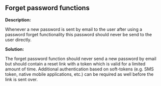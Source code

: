 
Forget password functions
-------

**Description:**

Whenever a new password is sent by email to the user after using a password forget functionality
this password should never be send to the user directly.


**Solution:**

The forget password function should never send a new password by email but should contain 
a reset link with a token which is valid for a limited amount of time. 
Additional authentication based on soft-tokens 
(e.g. SMS token, native mobile applications, etc.) can be required as well before the 
link is sent over.

	